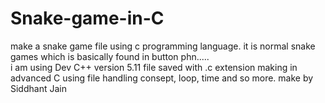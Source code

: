 # Snake-game-in-C
make a snake game file  using c programming language. it is normal snake games which is basically found in button phn.....  
 i am using Dev C++ version 5.11
 file saved with .c extension
 making in advanced C 
 using file handling consept, loop, time and so more.
 make by Siddhant Jain
 
